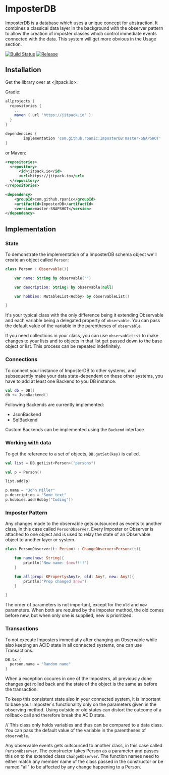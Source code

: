 # ImposterDB

ImposterDB is a database which uses a unique concept for abstraction. It combines a classical data layer in the background with the observer pattern to allow the creation of imposter classes which control immediate events connected with the data. This system will get more obvious in the Usage section.

[![Build Status](https://drone.rpanic.com/api/badges/rpanic/ImposterDB/status.svg)](https://drone.rpanic.com/rpanic/ImposterDB)
[![Release](https://jitpack.io/v/rpanic/ImposterDB.svg)](https://jitpack.io/#rpanic/ImposterDB)

## Installation

Get the library over at <jitpack.io>:

Gradle:

```gradle
allprojects {
  repositories {
    ...
    maven { url 'https://jitpack.io' }
  }
}

dependencies {
        implementation 'com.github.rpanic:ImposterDB:master-SNAPSHOT'
}
```

or Maven:

```xml
<repositories>
  <repository>
      <id>jitpack.io</id>
      <url>https://jitpack.io</url>
  </repository>
</repositories>

<dependency>
    <groupId>com.github.rpanic</groupId>
    <artifactId>ImposterDB</artifactId>
    <version>master-SNAPSHOT</version>
</dependency>
```

## Implementation

### State

To demonstrate the implementation of a ImposterDB schema object we'll create an object called `Person`:

```kotlin
class Person : Observable(){

    var name: String by observable("")

    var description: String? by observable(null)

    var hobbies: MutableList<Hobby> by observableList()

}
```

It's your typical class with the only difference being it extending Observable and each variable being a delegated property of `observable`. You can pass the default value of the variable in the parentheses of `observable`. 

If you need collections in your class, you can use `observableList` to make changes to your lists and to objects in that list get passed down to the base object or list. This process can be repeated indefinitely.

### Connections

To connect your instance of ImposterDB to other systems, and subsequently make your data state-dependent on these other systems, 
you have to add at least one Backend to you DB instance.

```kotlin
val db = DB()
db += JsonBackend()
```

Following Backends are currently implemented:
- JsonBackend
- SqlBackend

Custom Backends can be implemented using the `Backend` interface

### Working with data

To get the reference to a set of objects, `DB.getSet(key)` is called.
```kotlin
val list = DB.getList<Person>("persons")

val p = Person()

list.add(p)

p.name = "John Miller"
p.description = "Some text"
p.hobbies.add(Hobby("Coding"))
```

### Imposter Pattern

Any changes made to the observable gets outsourced as events to another class, in this case called `PersonObserver`. Every Imposter or Observer is attached to one object and is used to relay the state of an Observable object to another layer or system. 

```kotlin
class PersonObserver(t: Person) : ChangeObserver<Person>(t){

    fun name(new: String){
        println("New name: $new!!!!")
    }

    fun all(prop: KProperty<Any?>, old: Any?, new: Any?){
        println("Prop changed $new")
    }

}
```

The order of parameters is not important, except for the `old` and `new` parameters. When both are required by the imposter method, the old comes before new, but when only one is supplied, new is prioritized.

### Transactions

To not execute Imposters immediatly after changing an Observable while also keeping an ACID state in all connected systems, one can use Transactions.

```kotlin
DB.tx {
  person.name = "Random name"
}
```

When a exception occures in one of the Imposters, all previously done changes get rolled back and the state of the object is the same as before the transaction.

To keep this consistent state also in your connected system, it is important to base your imposter´s functionality only on the parameters given in the observing method. Using outside or old states can distort the outcome of a rollback-call and therefore break the ACID state.

// This class only holds variables and thus can be compared to a data class. You can pass the default value of the variable in the parentheses of `observable`.

Any observable events gets outsourced to another class, in this case called `PersonObserver`. The constructor takes Person as a parameter and passes this on to the extended class `ChangeObserver`. The function names need to either match any member name of the class passed in the constructor or be named "all" to be affected by any change happening to a Person.

